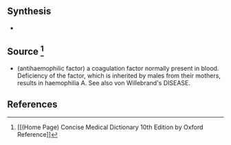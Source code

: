 ## Synthesis
- 
## Source [^1]
- (antihaemophilic factor) a coagulation factor normally present in blood. Deficiency of the factor, which is inherited by males from their mothers, results in haemophilia A. See also von Willebrand's DISEASE.
## References

[^1]: [[(Home Page) Concise Medical Dictionary 10th Edition by Oxford Reference]]